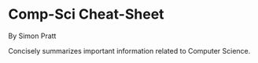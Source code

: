 Comp-Sci Cheat-Sheet
====================
By Simon Pratt

Concisely summarizes important information related to Computer
Science.
